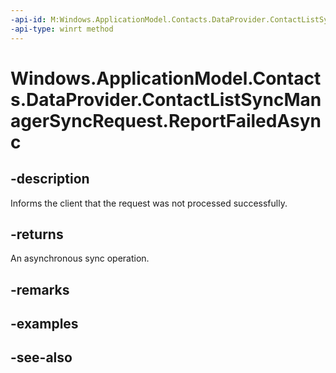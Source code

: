 ----api-id: M:Windows.ApplicationModel.Contacts.DataProvider.ContactListSyncManagerSyncRequest.ReportFailedAsync
-api-type: winrt method
---<!-- Method syntaxpublic Windows.Foundation.IAsyncAction ReportFailedAsync()--># Windows.ApplicationModel.Contacts.DataProvider.ContactListSyncManagerSyncRequest.ReportFailedAsync## -descriptionInforms the client that the request was not processed successfully.## -returnsAn asynchronous sync operation.## -remarks## -examples## -see-also